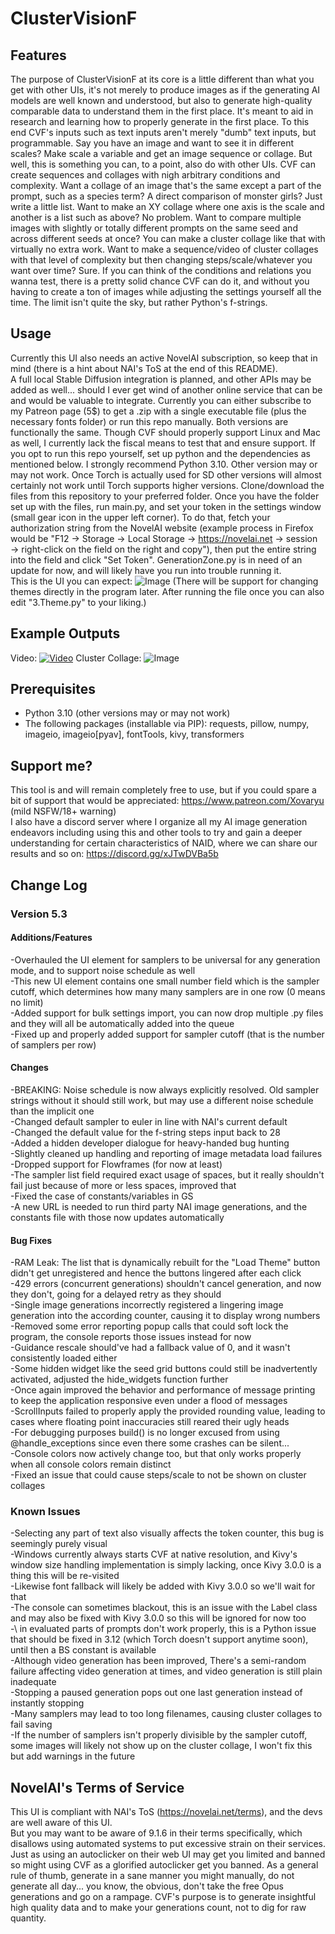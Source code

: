 # ClusterVisionF

## Features
The purpose of ClusterVisionF at its core is a little different than what you get with other UIs, it's not merely to produce images as if the generating AI models are well known and understood, but also to generate high-quality comparable data to understand them in the first place. It's meant to aid in research and learning how to properly generate in the first place. To this end CVF's inputs such as text inputs aren't merely "dumb" text inputs, but programmable. Say you have an image and want to see it in different scales? Make scale a variable and get an image sequence or collage. But well, this is something you can, to a point, also do with other UIs. CVF can create sequences and collages with nigh arbitrary conditions and complexity.
Want a collage of an image that's the same except a part of the prompt, such as a species term? A direct comparison of monster girls? Just write a little list.
Want to make an XY collage where one axis is the scale and another is a list such as above? No problem.
Want to compare multiple images with slightly or totally different prompts on the same seed and across different seeds at once? You can make a cluster collage like that with virtually no extra work.
Want to make a sequence/video of cluster collages with that level of complexity but then changing steps/scale/whatever you want over time? Sure. If you can think of the conditions and relations you wanna test, there is a pretty solid chance CVF can do it, and without you having to create a ton of images while adjusting the settings yourself all the time.
The limit isn't quite the sky, but rather Python's f-strings.

## Usage
Currently this UI also needs an active NovelAI subscription, so keep that in mind (there is a hint about NAI's ToS at the end of this README).  
A full local Stable Diffusion integration is planned, and other APIs may be added as well... should I ever get wind of another online service that can be and would be valuable to integrate.
Currently you can either subscribe to my Patreon page (5$) to get a .zip with a single executable file (plus the necessary fonts folder) or run this repo manually. Both versions are functionally the same. Though CVF should properly support Linux and Mac as well, I currently lack the fiscal means to test that and ensure support.
If you opt to run this repo yourself, set up python and the dependencies as mentioned below. I strongly recommend Python 3.10. Other version may or may not work. Once Torch is actually used for SD other versions will almost certainly not work until Torch supports higher versions.
Clone/download the files from this repository to your preferred folder.
Once you have the folder set up with the files, run main.py, and set your token in the settings window (small gear icon in the upper left corner). To do that, fetch your authorization string from the NovelAI website (example process in Firefox would be "F12 → Storage → Local Storage → https://novelai.net → session → right-click on the field on the right and copy"), then put the entire string into the field and click "Set Token".
GenerationZone.py is in need of an update for now, and will likely have you run into trouble running it.  
This is the UI you can expect:
![Image](https://cdn.discordapp.com/attachments/1074334168378519622/1088219244803666052/image.png)
(There will be support for changing themes directly in the program later. After running the file once you can also edit "3.Theme.py" to your liking.)
## Example Outputs
Video:
[![Video](https://img.youtube.com/vi/XZLiKBt1J_I/maxresdefault.jpg)](https://www.youtube.com/watch?v=XZLiKBt1J_I)
Cluster Collage:
![Image](https://cdn.discordapp.com/attachments/1074334168378519622/1088222376023556197/MultiMonsterGirlDemonstration_CollageClusterk_dpmpp_2m_smea.jpg)

## Prerequisites
- Python 3.10 (other versions may or may not work)  
- The following packages (installable via PIP): requests, pillow, numpy, imageio, imageio[pyav], fontTools, kivy, transformers  

## Support me?
This tool is and will remain completely free to use, but if you could spare a bit of support that would be appreciated: https://www.patreon.com/Xovaryu (mild NSFW/18+ warning)  
I also have a discord server where I organize all my AI image generation endeavors including using this and other tools to try and gain a deeper understanding for certain characteristics of NAID, where we can share our results and so on: https://discord.gg/xJTwDVBa5b

## Change Log
### Version 5.3
#### Additions/Features
-Overhauled the UI element for samplers to be universal for any generation mode, and to support noise schedule as well  
-This new UI element contains one small number field which is the sampler cutoff, which determines how many many samplers are in one row (0 means no limit)  
-Added support for bulk settings import, you can now drop multiple .py files and they will all be automatically added into the queue  
-Fixed up and properly added support for sampler cutoff (that is the number of samplers per row)  

#### Changes
-BREAKING: Noise schedule is now always explicitly resolved. Old sampler strings without it should still work, but may use a different noise schedule than the implicit one  
-Changed default sampler to euler in line with NAI's current default  
-Changed the default value for the f-string steps input back to 28  
-Added a hidden developer dialogue for heavy-handed bug hunting  
-Slightly cleaned up handling and reporting of image metadata load failures  
-Dropped support for Flowframes (for now at least)  
-The sampler list field required exact usage of spaces, but it really shouldn't fail just because of more or less spaces, improved that  
-Fixed the case of constants/variables in GS  
-A new URL is needed to run third party NAI image generations, and the constants file with those now updates automatically  

#### Bug Fixes
-RAM Leak: The list that is dynamically rebuilt for the "Load Theme" button didn't get unregistered and hence the buttons lingered after each click  
-429 errors (concurrent generations) shouldn't cancel generation, and now they don't, going for a delayed retry as they should  
-Single image generations incorrectly registered a lingering image generation into the according counter, causing it to display wrong numbers  
-Removed some error reporting popup calls that could soft lock the program, the console reports those issues instead for now  
-Guidance rescale should've had a fallback value of 0, and it wasn't consistently loaded either  
-Some hidden widget like the seed grid buttons could still be inadvertently activated, adjusted the hide_widgets function further  
-Once again improved the behavior and performance of message printing to keep the application responsive even under a flood of messages  
-ScrollInputs failed to properly apply the provided rounding value, leading to cases where floating point inaccuracies still reared their ugly heads  
-For debugging purposes build() is no longer excused from using @handle_exceptions since even there some crashes can be silent...  
-Console colors now actively change too, but that only works properly when all console colors remain distinct  
-Fixed an issue that could cause steps/scale to not be shown on cluster collages  

### Known Issues
-Selecting any part of text also visually affects the token counter, this bug is seemingly purely visual  
-Windows currently always starts CVF at native resolution, and Kivy's window size handling implementation is simply lacking, once Kivy 3.0.0 is a thing this will be re-visited  
-Likewise font fallback will likely be added with Kivy 3.0.0 so we'll wait for that  
-The console can sometimes blackout, this is an issue with the Label class and may also be fixed with Kivy 3.0.0 so this will be ignored for now too    
-\ in evaluated parts of prompts don't work properly, this is a Python issue that should be fixed in 3.12 (which Torch doesn't support anytime soon), until then a BS constant is available  
-Although video generation has been improved, There's a semi-random failure affecting video generation at times, and video generation is still plain inadequate  
-Stopping a paused generation pops out one last generation instead of instantly stopping  
-Many samplers may lead to too long filenames, causing cluster collages to fail saving  
-If the number of samplers isn't properly divisible by the sampler cutoff, some images will likely not show up on the cluster collage, I won't fix this but add warnings in the future  

## NovelAI's Terms of Service
This UI is compliant with NAI's ToS (https://novelai.net/terms), and the devs are well aware of this UI.  
But you may want to be aware of 9.1.6 in their terms specifically, which disallows using automated systems to put excessive strain on their services. Just as using an autoclicker on their web UI may get you limited and banned so might using CVF as a glorified autoclicker get you banned. As a general rule of thumb, generate in a sane manner you might manually, do not generate all day... you know, the obvious, don't take the free Opus generations and go on a rampage. CVF's purpose is to generate insightful high quality data and to make your generations count, not to dig for raw quantity.

